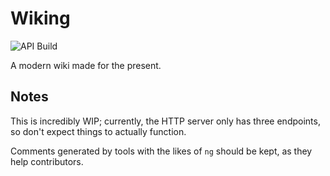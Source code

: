 # Wiking

![API Build](https://github.com/fjah/wiking/workflows/API%20Build/badge.svg)

A modern wiki made for the present.

## Notes

This is incredibly WIP; currently, the HTTP server only has three endpoints, so don't expect things to actually function.

Comments generated by tools with the likes of `ng` should be kept, as they help contributors.